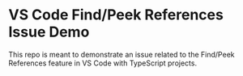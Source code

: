 # VS Code Find/Peek References Issue Demo

This repo is meant to demonstrate an issue related to the Find/Peek References feature in VS Code with TypeScript projects.
